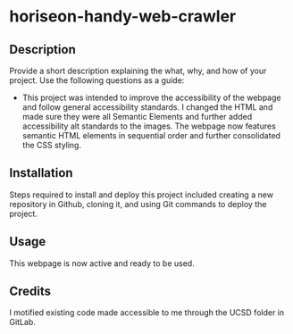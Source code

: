 # horiseon-handy-web-crawler
## Description

Provide a short description explaining the what, why, and how of your project. Use the following questions as a guide:

- This project was intended to improve the accessibility of the webpage and follow general accessibility standards. I changed the HTML and made sure they were all Semantic Elements and further added accessibility alt standards to the images. The webpage now features semantic HTML elements in sequential order and further consolidated the CSS styling.



## Installation

Steps required to install and deploy this project included creating a new repository in Github, cloning it, and using Git commands to deploy the project.

## Usage
This webpage is now active and ready to be used. 


## Credits
I motified existing code made accessible to me through the UCSD folder in GitLab.


